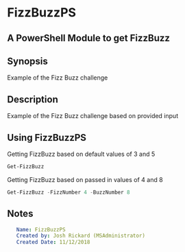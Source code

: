 # FizzBuzzPS

## A PowerShell Module to get FizzBuzz

## Synopsis

Example of the Fizz Buzz challenge

## Description

Example of the Fizz Buzz challenge based on provided input

## Using FizzBuzzPS

Getting FizzBuzz based on default values of 3 and 5

```powershell
Get-FizzBuzz
```
Getting FizzBuzz based on passed in values of 4 and 8

```powershell
Get-FizzBuzz -FizzNumber 4 -BuzzNumber 8
```

## Notes

```yaml
   Name: FizzBuzzPS
   Created by: Josh Rickard (MSAdministrator)
   Created Date: 11/12/2018
```